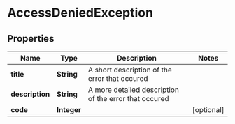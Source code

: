# AccessDeniedException

## Properties
Name | Type | Description | Notes
------------ | ------------- | ------------- | -------------
**title** | **String** | A short description of the error that occured | 
**description** | **String** | A more detailed description of the error that occured | 
**code** | **Integer** |  |  [optional]
